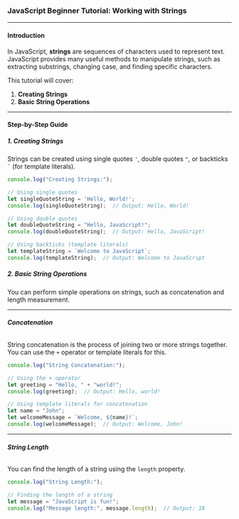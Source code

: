 ### JavaScript Beginner Tutorial: Working with Strings

---

#### Introduction

In JavaScript, **strings** are sequences of characters used to represent text. JavaScript provides many useful methods to manipulate strings, such as extracting substrings, changing case, and finding specific characters.

This tutorial will cover:

1. **Creating Strings**
2. **Basic String Operations**

---

#### Step-by-Step Guide

##### 1. **Creating Strings**

Strings can be created using single quotes `'`, double quotes `"`, or backticks `` ` `` (for template literals). 

```javascript
console.log("Creating Strings:");

// Using single quotes
let singleQuoteString = 'Hello, World!';
console.log(singleQuoteString);  // Output: Hello, World!

// Using double quotes
let doubleQuoteString = "Hello, JavaScript!";
console.log(doubleQuoteString);  // Output: Hello, JavaScript!

// Using backticks (template literals)
let templateString = `Welcome to JavaScript`;
console.log(templateString);  // Output: Welcome to JavaScript
```

##### 2. **Basic String Operations**

You can perform simple operations on strings, such as concatenation and length measurement.

---

###### **Concatenation**

String concatenation is the process of joining two or more strings together. You can use the `+` operator or template literals for this.

```javascript
console.log("String Concatenation:");

// Using the + operator
let greeting = "Hello, " + "world!";
console.log(greeting);  // Output: Hello, world!

// Using template literals for concatenation
let name = "John";
let welcomeMessage = `Welcome, ${name}!`;
console.log(welcomeMessage);  // Output: Welcome, John!
```

---

###### **String Length**

You can find the length of a string using the `length` property.

```javascript
console.log("String Length:");

// Finding the length of a string
let message = "JavaScript is fun!";
console.log("Message length:", message.length);  // Output: 18
```


